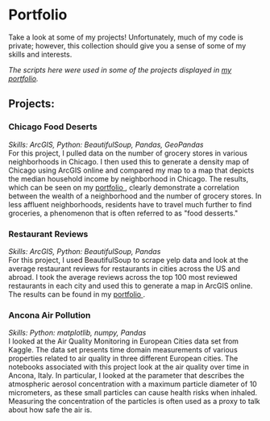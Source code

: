 <h1>Portfolio </h1> 

Take a look at some of my projects! Unfortunately, much of my code is private; however, this collection should give you a sense of some of my skills and interests.

_The scripts here were used in some of the projects displayed in <a href="https://mayamkay.github.io/">my portfolio</a>._

<h2> Projects: </h2>

<h3> Chicago Food Deserts </h3>
<em>Skills: ArcGIS, Python: BeautifulSoup, Pandas, GeoPandas </em> 
<br>
For this project, I pulled data on the number of grocery stores in various neighborhoods in Chicago. I then used this to generate a density map of Chicago using ArcGIS online and compared my map to a map that depicts the median household income by neighborhood in Chicago. The results, which can be seen on my <a href="https://mayamkay.github.io/projects/4_project/"> portfolio </a>, clearly demonstrate a correlation between the wealth of a neighborhood and the number of grocery stores. In less affluent neighborhoods, residents have to travel much further to find groceries, a phenomenon that is often referred to as "food desserts."

<h3> Restaurant Reviews </h3>
<em>Skills: ArcGIS, Python: BeautifulSoup, Pandas </em> 
<br>
For this project, I used BeautifulSoup to scrape yelp data and look at the average restaurant reviews for restaurants in cities across the US and abroad. I took the average reviews across the top 100 most reviewed restaurants in each city and used this to generate a map in ArcGIS online. The results can be found in my <a href="https://mayamkay.github.io/projects/3_project/"> portfolio </a>.

<h3> Ancona Air Pollution </h3>
<em>Skills: Python: matplotlib, numpy, Pandas </em> 
<br>
I looked at the Air Quality Monitoring in European Cities data set from Kaggle. The data set presents time domain measurements of various properties related to air quality in three different European cities. The notebooks associated with this project look at the air quality over time in Ancona, Italy. In particular, I looked at the parameter that describes the atmospheric aerosol concentration with a maximum particle diameter of 10 micrometers, as these small particles can cause health risks when inhaled. Measuring the concentration of the particles is often used as a proxy to talk about how safe the air is.





